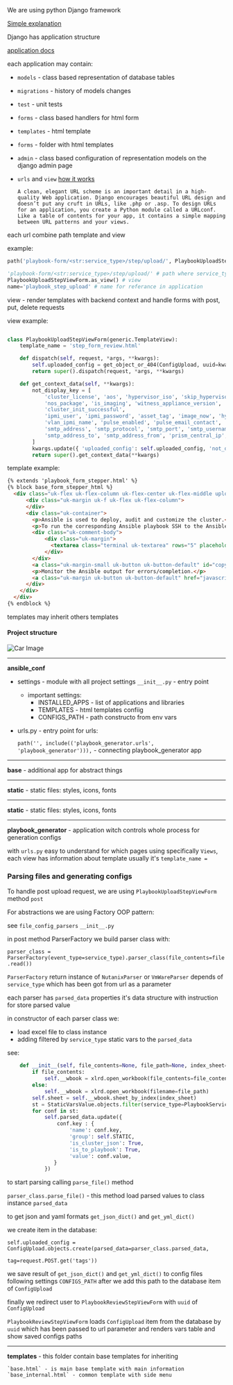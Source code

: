 We are using python Django framework

[Simple explanation](https://www.djangoproject.com/start/)

Django has application structure 

[application docs](https://docs.djangoproject.com/en/3.1/ref/applications/)

each application may contain:
* `models` - class based representation of database tables
* `migrations` - history of models changes
* `test` - unit tests
* `forms` - class based handlers for html form 
* `templates` - html template 
* `forms` - folder with html templates
* `admin` - class based configuration of representation models on the django admin page
* `urls` and `view` 
    [how it works](https://docs.djangoproject.com/en/3.1/topics/http/urls/)
    
    ``A clean, elegant URL scheme is an important detail in a high-quality Web application.
    Django encourages beautiful URL design and doesn’t put any cruft in URLs, like .php or .asp.
    To design URLs for an application, you create a Python module called a URLconf.
    Like a table of contents for your app, it contains a simple mapping between URL patterns and your views.``

each url combine path template and view

example:
```python 
path('playbook-form/<str:service_type>/step/upload/', PlaybookUploadStepViewForm.as_view(), name='playbook_step_upload'),

'playbook-form/<str:service_type>/step/upload/' # path where service_type is string parameter
PlaybookUploadStepViewForm.as_view() # view
name='playbook_step_upload' # name for referance in application

```

view - render templates with backend context and handle forms with post, put, delete requests

view example:
```python

class PlaybookUploadStepViewForm(generic.TemplateView):
    template_name = 'step_form_review.html'

    def dispatch(self, request, *args, **kwargs):
        self.uploaded_config = get_object_or_404(ConfigUpload, uuid=kwargs.get("config_uuid"))
        return super().dispatch(request, *args, **kwargs)

    def get_context_data(self, **kwargs):
        not_display_key = [
            'cluster_license', 'aos', 'hypervisor_iso', 'skip_hypervisor', 'hypervisor_version',
            'nos_package', 'is_imaging', 'witness_appliance_version', 'witness_address',
            'cluster_init_successful',
            'ipmi_user', 'ipmi_password', 'asset_tag', 'image_now', 'hypervisor', 'ipmi_configure_now', 'is_bare_metal',
            'vlan_ipmi_name', 'pulse_enabled', 'pulse_email_contact',
            'smtp_address', 'smtp_protocol', 'smtp_port', 'smtp_username', 'smtp_password', 'smtp_security_mode',
            'smtp_address_to', 'smtp_address_from', 'prism_central_ip', 'hypervisor_ip', 'cvm_ip', 'vlan_vm_id_hd'
        ]
        kwargs.update({ 'uploaded_config': self.uploaded_config, 'not_display_key': not_display_key })
        return super().get_context_data(**kwargs)

``` 
template example:

```html
{% extends 'playbook_form_stepper.html' %}
{% block base_form_stepper_html %}
  <div class="uk-flex uk-flex-column uk-flex-center uk-flex-middle upload__form__container">
      <div class="uk-margin uk-f uk-flex uk-flex-column">
      </div>
      <div class="uk-container">
        <p>Ansible is used to deploy, audit and customize the cluster.</p>
        <p>To run the corresponding Ansible playbook SSH to the Ansible server and copy/paste the command below:</p>
        <div class="uk-comment-body">
            <div class="uk-margin">
              <textarea class="terminal uk-textarea" rows="5" placeholder="Textarea" id="copy-text">ansible-playbook {{ nodes_path }} --extra-vars {{ uploaded_config.config_yml_file.path }} --tags "{{ uploaded_config.tag }}"</textarea>
            </div>
        </div>
        <a class="uk-margin-small uk-button uk-button-default" id="copy_btn">Copy</a>
        <p>Monitor the Ansible output for errors/completion.</p>
        <a class="uk-margin uk-button uk-button-default" href="javascript:history.back()">Back to review</a>
      </div>
    </div>
  </div>
{% endblock %}
```
templates may inherit others templates

#### Project structure

![Car Image](./img/project_str.png)


---
**ansible_conf**
- settings - module with all project settings 
    `__init__.py` - entry point
    - important settings:
        - INSTALLED_APPS - list of applications and libraries
        - TEMPLATES - html templates confiig
        - CONFIGS_PATH - path constructo from env vars
- urls.py - entry point for urls:

    ```path('', include(('playbook_generator.urls', 'playbook_generator'))),``` - connecting playbook_generator app 

---
**base** - additional app for abstract things

---
**static** - static files: styles, icons, fonts

---
**static** - static files: styles, icons, fonts

---

**playbook_generator** - application witch controls whole process for generation configs

with `urls.py` easy to understand for which pages using specifically ``Views``, each view has information about template usually it's ``template_name =`` 

### Parsing files and generating configs

To handle post upload request, we are using `PlaybookUploadStepViewForm` method `post`

For abstractions we are using Factory OOP pattern:

see ```file_config_parsers``` ```__init__.py```

in post method ParserFactory we build parser class with:

``parser_class = ParserFactory(event_type=service_type).parser_class(file_contents=file.read())``

``ParserFactory`` return instance of ``NutanixParser`` or `VmWareParser` depends of `service_type` which has been got from url as a parameter

each parser has `parsed_data` properties it's data structure with instruction for store parsed value

in constructor of each parser class we:

- load excel file to class instance
- adding filtered by `service_type` static vars to the `parsed_data`

see:
```python
    def __init__(self, file_contents=None, file_path=None, index_sheet=0):
        if file_contents:
            self.__wbook = xlrd.open_workbook(file_contents=file_contents)
        else:
            self.__wbook = xlrd.open_workbook(filename=file_path)
        self.sheet = self.__wbook.sheet_by_index(index_sheet)
        st = StaticVarsValue.objects.filter(service_type=PlaybookServiceTypes.VMWARE.value)
        for conf in st:
            self.parsed_data.update({
                conf.key : {
                    'name': conf.key,
                    'group': self.STATIC,
                    'is_cluster_json': True,
                    'is_to_playbook': True,
                    'value': conf.value,
               }
            })
``` 
to start parsing calling ``parse_file()`` method

``parser_class.parse_file()`` - this method load parsed values to class instance `parsed_data`

to get json and yaml formats `get_json_dict()` and `get_yml_dict()`

we create item in the database:
```
self.uploaded_config = ConfigUpload.objects.create(parsed_data=parser_class.parsed_data,
                                                             tag=request.POST.get('tags'))
```

we save result of `get_json_dict()` and `get_yml_dict()` to config files following settings `CONFIGS_PATH`
after we add this path to the database item of `ConfigUpload`

finally we redirect user to `PlaybookReviewStepViewForm` with `uuid` of `ConfigUpload`

`PlaybookReviewStepViewForm` loads  `ConfigUpload` item from the database by `uuid` which has been passed to url parameter
and renders vars table and show saved configs paths


---

**templates** - this folder contain base templates for inheriting
    
    `base.html` - is main base template with main information
    `base_internal.html` - common template with side menu


